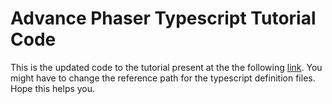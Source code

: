 Advance Phaser Typescript Tutorial Code
=======================================

This is the updated code to the tutorial present at the the following [link](http://www.photonstorm.com/phaser/advanced-phaser-and-typescript-projects).
You might have to change the reference path for the typescript definition files. Hope this helps you.